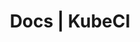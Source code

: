 ---
title: Docs | KubeCI
description: KubeCI Docs
menu:
  docs_v0.1.0:
    identifier: welcome
    name: Welcome
    weight: 10
menu_name: docs_v0.1.0
---